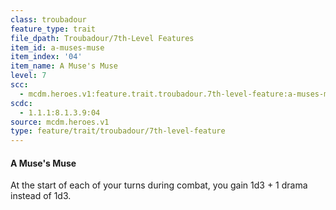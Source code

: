 ```yaml
---
class: troubadour
feature_type: trait
file_dpath: Troubadour/7th-Level Features
item_id: a-muses-muse
item_index: '04'
item_name: A Muse's Muse
level: 7
scc:
  - mcdm.heroes.v1:feature.trait.troubadour.7th-level-feature:a-muses-muse
scdc:
  - 1.1.1:8.1.3.9:04
source: mcdm.heroes.v1
type: feature/trait/troubadour/7th-level-feature
---
```


#### A Muse's Muse

At the start of each of your turns during combat, you gain 1d3 + 1 drama instead of 1d3.
